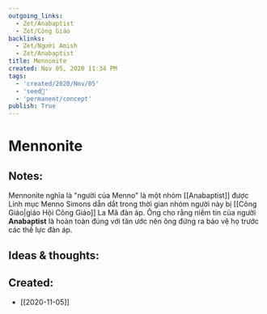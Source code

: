 ```yaml
---
outgoing_links:
  - Zet/Anabaptist
  - Zet/Công Giáo
backlinks:
  - Zet/Người Amish
  - Zet/Anabaptist
title: Mennonite
created: Nov 05, 2020 11:34 PM
tags:
  - 'created/2020/Nov/05'
  - 'seed🥜'
  - 'permanent/concept'
publish: True
---
```

# Mennonite

## Notes:

Mennonite nghĩa là "người của Menno" là một nhóm [[Anabaptist]] được Linh mục Menno Simons dẫn dắt trong thời gian nhóm người này bị [[Công Giáo|giáo Hội Công Giáo]] La Mã đàn áp. Ông cho rằng niềm tin của người **Anabaptist** là hoàn toàn đúng với tân ước nên ông đứng ra bảo vệ họ trước các thế lực đàn áp.

## Ideas & thoughts:
## Created:
- [[2020-11-05]]
